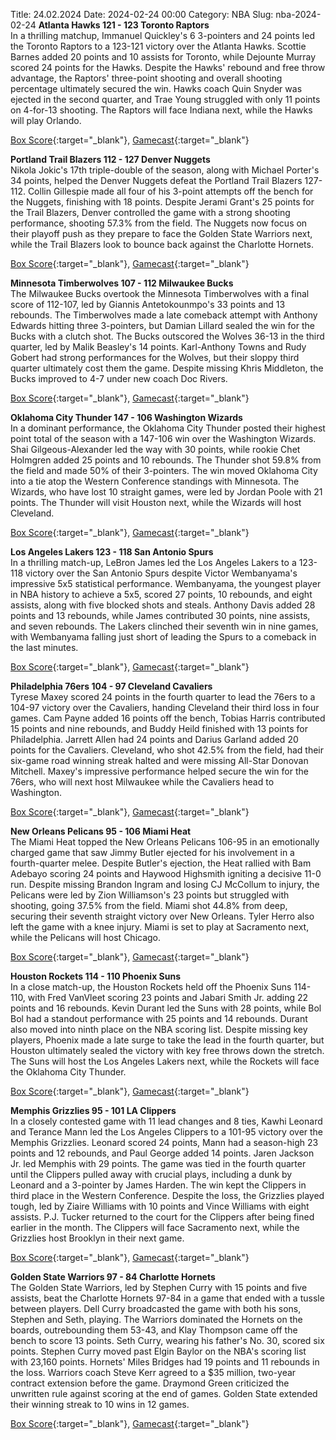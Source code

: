 Title: 24.02.2024
Date: 2024-02-24 00:00
Category: NBA 
Slug: nba-2024-02-24 
**Atlanta Hawks 121 - 123 Toronto Raptors**  
In a thrilling matchup, Immanuel Quickley's 6 3-pointers and 24 points led the Toronto Raptors to a 123-121 victory over the Atlanta Hawks. Scottie Barnes added 20 points and 10 assists for Toronto, while Dejounte Murray scored 24 points for the Hawks. Despite the Hawks' rebound and free throw advantage, the Raptors' three-point shooting and overall shooting percentage ultimately secured the win. Hawks coach Quin Snyder was ejected in the second quarter, and Trae Young struggled with only 11 points on 4-for-13 shooting. The Raptors will face Indiana next, while the Hawks will play Orlando. 

[Box Score](https://www.nba.com/game/tor-vs-atl-0022300804/box-score){:target="_blank"}, [Gamecast](https://www.nba.com/game/tor-vs-atl-0022300804){:target="_blank"}<br>

**Portland Trail Blazers 112 - 127 Denver Nuggets**  
Nikola Jokic's 17th triple-double of the season, along with Michael Porter's 34 points, helped the Denver Nuggets defeat the Portland Trail Blazers 127-112. Collin Gillespie made all four of his 3-point attempts off the bench for the Nuggets, finishing with 18 points. Despite Jerami Grant's 25 points for the Trail Blazers, Denver controlled the game with a strong shooting performance, shooting 57.3% from the field. The Nuggets now focus on their playoff push as they prepare to face the Golden State Warriors next, while the Trail Blazers look to bounce back against the Charlotte Hornets. 

[Box Score](https://www.nba.com/game/den-vs-por-0022300812/box-score){:target="_blank"}, [Gamecast](https://www.nba.com/game/den-vs-por-0022300812){:target="_blank"}<br>

**Minnesota Timberwolves 107 - 112 Milwaukee Bucks**  
The Milwaukee Bucks overtook the Minnesota Timberwolves with a final score of 112-107, led by Giannis Antetokounmpo's 33 points and 13 rebounds. The Timberwolves made a late comeback attempt with Anthony Edwards hitting three 3-pointers, but Damian Lillard sealed the win for the Bucks with a clutch shot. The Bucks outscored the Wolves 36-13 in the third quarter, led by Malik Beasley's 14 points. Karl-Anthony Towns and Rudy Gobert had strong performances for the Wolves, but their sloppy third quarter ultimately cost them the game. Despite missing Khris Middleton, the Bucks improved to 4-7 under new coach Doc Rivers. 

[Box Score](https://www.nba.com/game/mil-vs-min-0022300808/box-score){:target="_blank"}, [Gamecast](https://www.nba.com/game/mil-vs-min-0022300808){:target="_blank"}<br>

**Oklahoma City Thunder 147 - 106 Washington Wizards**  
In a dominant performance, the Oklahoma City Thunder posted their highest point total of the season with a 147-106 win over the Washington Wizards. Shai Gilgeous-Alexander led the way with 30 points, while rookie Chet Holmgren added 25 points and 10 rebounds. The Thunder shot 59.8% from the field and made 50% of their 3-pointers. The win moved Oklahoma City into a tie atop the Western Conference standings with Minnesota. The Wizards, who have lost 10 straight games, were led by Jordan Poole with 21 points. The Thunder will visit Houston next, while the Wizards will host Cleveland. 

[Box Score](https://www.nba.com/game/was-vs-okc-0022300809/box-score){:target="_blank"}, [Gamecast](https://www.nba.com/game/was-vs-okc-0022300809){:target="_blank"}<br>

**Los Angeles Lakers 123 - 118 San Antonio Spurs**  
In a thrilling match-up, LeBron James led the Los Angeles Lakers to a 123-118 victory over the San Antonio Spurs despite Victor Wembanyama's impressive 5x5 statistical performance. Wembanyama, the youngest player in NBA history to achieve a 5x5, scored 27 points, 10 rebounds, and eight assists, along with five blocked shots and steals. Anthony Davis added 28 points and 13 rebounds, while James contributed 30 points, nine assists, and seven rebounds. The Lakers clinched their seventh win in nine games, with Wembanyama falling just short of leading the Spurs to a comeback in the last minutes. 

[Box Score](https://www.nba.com/game/sas-vs-lal-0022300813/box-score){:target="_blank"}, [Gamecast](https://www.nba.com/game/sas-vs-lal-0022300813){:target="_blank"}<br>

**Philadelphia 76ers 104 - 97 Cleveland Cavaliers**  
Tyrese Maxey scored 24 points in the fourth quarter to lead the 76ers to a 104-97 victory over the Cavaliers, handing Cleveland their third loss in four games. Cam Payne added 16 points off the bench, Tobias Harris contributed 15 points and nine rebounds, and Buddy Heild finished with 13 points for Philadelphia. Jarrett Allen had 24 points and Darius Garland added 20 points for the Cavaliers. Cleveland, who shot 42.5% from the field, had their six-game road winning streak halted and were missing All-Star Donovan Mitchell. Maxey's impressive performance helped secure the win for the 76ers, who will next host Milwaukee while the Cavaliers head to Washington. 

[Box Score](https://www.nba.com/game/cle-vs-phi-0022300805/box-score){:target="_blank"}, [Gamecast](https://www.nba.com/game/cle-vs-phi-0022300805){:target="_blank"}<br>

**New Orleans Pelicans 95 - 106 Miami Heat**  
The Miami Heat topped the New Orleans Pelicans 106-95 in an emotionally charged game that saw Jimmy Butler ejected for his involvement in a fourth-quarter melee. Despite Butler's ejection, the Heat rallied with Bam Adebayo scoring 24 points and Haywood Highsmith igniting a decisive 11-0 run. Despite missing Brandon Ingram and losing CJ McCollum to injury, the Pelicans were led by Zion Williamson's 23 points but struggled with shooting, going 37.5% from the field. Miami shot 44.8% from deep, securing their seventh straight victory over New Orleans. Tyler Herro also left the game with a knee injury. Miami is set to play at Sacramento next, while the Pelicans will host Chicago. 

[Box Score](https://www.nba.com/game/mia-vs-nop-0022300810/box-score){:target="_blank"}, [Gamecast](https://www.nba.com/game/mia-vs-nop-0022300810){:target="_blank"}<br>

**Houston Rockets 114 - 110 Phoenix Suns**  
In a close match-up, the Houston Rockets held off the Phoenix Suns 114-110, with Fred VanVleet scoring 23 points and Jabari Smith Jr. adding 22 points and 16 rebounds. Kevin Durant led the Suns with 28 points, while Bol Bol had a standout performance with 25 points and 14 rebounds. Durant also moved into ninth place on the NBA scoring list. Despite missing key players, Phoenix made a late surge to take the lead in the fourth quarter, but Houston ultimately sealed the victory with key free throws down the stretch. The Suns will host the Los Angeles Lakers next, while the Rockets will face the Oklahoma City Thunder. 

[Box Score](https://www.nba.com/game/phx-vs-hou-0022300806/box-score){:target="_blank"}, [Gamecast](https://www.nba.com/game/phx-vs-hou-0022300806){:target="_blank"}<br>

**Memphis Grizzlies 95 - 101 LA Clippers**  
In a closely contested game with 11 lead changes and 8 ties, Kawhi Leonard and Terance Mann led the Los Angeles Clippers to a 101-95 victory over the Memphis Grizzlies. Leonard scored 24 points, Mann had a season-high 23 points and 12 rebounds, and Paul George added 14 points. Jaren Jackson Jr. led Memphis with 29 points. The game was tied in the fourth quarter until the Clippers pulled away with crucial plays, including a dunk by Leonard and a 3-pointer by James Harden. The win kept the Clippers in third place in the Western Conference. Despite the loss, the Grizzlies played tough, led by Ziaire Williams with 10 points and Vince Williams with eight assists. P.J. Tucker returned to the court for the Clippers after being fined earlier in the month. The Clippers will face Sacramento next, while the Grizzlies host Brooklyn in their next game. 

[Box Score](https://www.nba.com/game/lac-vs-mem-0022300807/box-score){:target="_blank"}, [Gamecast](https://www.nba.com/game/lac-vs-mem-0022300807){:target="_blank"}<br>

**Golden State Warriors 97 - 84 Charlotte Hornets**  
The Golden State Warriors, led by Stephen Curry with 15 points and five assists, beat the Charlotte Hornets 97-84 in a game that ended with a tussle between players. Dell Curry broadcasted the game with both his sons, Stephen and Seth, playing. The Warriors dominated the Hornets on the boards, outrebounding them 53-43, and Klay Thompson came off the bench to score 13 points. Seth Curry, wearing his father's No. 30, scored six points. Stephen Curry moved past Elgin Baylor on the NBA's scoring list with 23,160 points. Hornets' Miles Bridges had 19 points and 11 rebounds in the loss. Warriors coach Steve Kerr agreed to a $35 million, two-year contract extension before the game. Draymond Green criticized the unwritten rule against scoring at the end of games. Golden State extended their winning streak to 10 wins in 12 games. 

[Box Score](https://www.nba.com/game/cha-vs-gsw-0022300811/box-score){:target="_blank"}, [Gamecast](https://www.nba.com/game/cha-vs-gsw-0022300811){:target="_blank"}<br>

